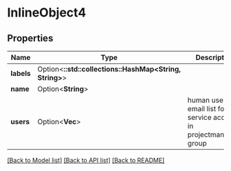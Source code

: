 # InlineObject4

## Properties

Name | Type | Description | Notes
------------ | ------------- | ------------- | -------------
**labels** | Option<**::std::collections::HashMap<String, String>**> |  | [optional]
**name** | Option<**String**> |  | [optional]
**users** | Option<**Vec<String>**> | human user email list for the service account in projectmanagers group | [optional]

[[Back to Model list]](../README.md#documentation-for-models) [[Back to API list]](../README.md#documentation-for-api-endpoints) [[Back to README]](../README.md)


